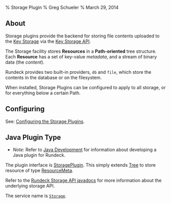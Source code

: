 % Storage Plugin
% Greg Schueler
% March 29, 2014

## About 

Storage plugins provide the backend for storing file contents uploaded to the [Key Storage](../administration/key-storage.html) via the [Key Storage API](../api/index.html#key-storage).

The Storage facility stores **Resources** in a **Path-oriented** tree structure.  Each **Resource** has a set of key-value *metadata*, and a stream of binary data (the *content*).

Rundeck provides two built-in providers, `db` and `file`, which store the contents in the database or on the filesystem.

When installed, Storage Plugins can be configured to apply to all storage, or for everything below a certain Path.

## Configuring

See: [Configuring the Storage Plugins](../administration/key-storage.html#configuring-the-storage-plugins).

## Java Plugin Type

* *Note*: Refer to [Java Development](plugin-development.html#java-plugin-development) for information about developing a Java plugin for Rundeck.

The plugin interface is [StoragePlugin](../javadoc/com/dtolabs/rundeck/plugins/storage/StoragePlugin.html).  This simply extends [Tree](../javadoc/org/rundeck/storage/api/Tree.html) to store resource of type [ResourceMeta](../javadoc/com/dtolabs/rundeck/core/storage/ResourceMeta.html).

Refer to the [Rundeck Storage API javadocs](../javadoc/org/rundeck/storage/api/package-frame.html) for more information about the underlying storage API.

The service name is [`Storage`](../javadoc/com/dtolabs/rundeck/plugins/ServiceNameConstants.html#Storage).
